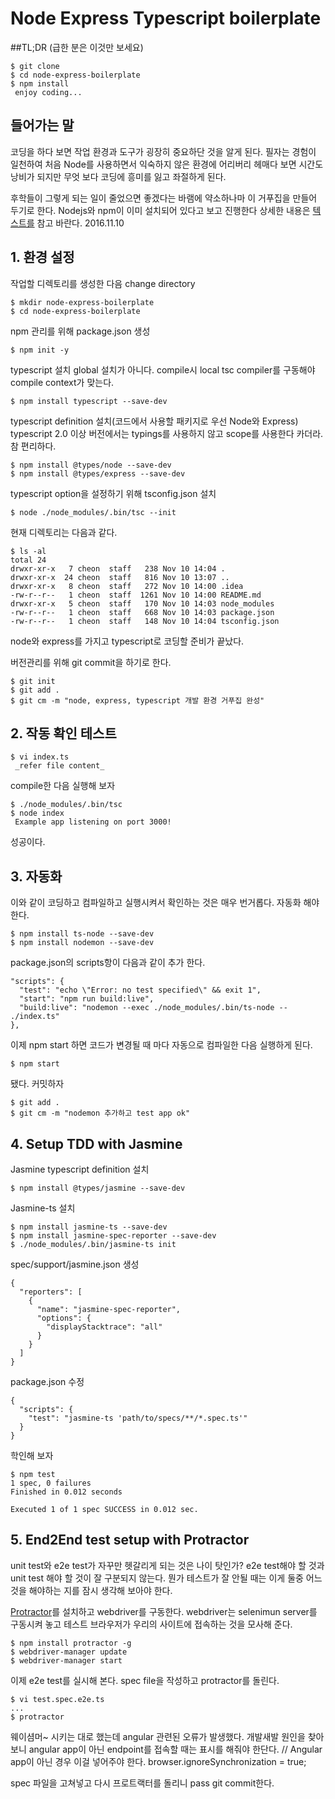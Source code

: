 # Node Express Typescript boilerplate

##TL;DR (급한 분은 이것만 보세요)
```
$ git clone
$ cd node-express-boilerplate
$ npm install
 enjoy coding...
```

## 들어가는 말
코딩을 하다 보면 작업 환경과 도구가 굉장히 중요하단 것을 알게 된다.
필자는 경험이 일천하여 처음 Node를 사용하면서 익숙하지 않은 환경에 어리버리 헤매다 보면 
시간도 낭비가 되지만 무엇 보다 코딩에 흥미를 잃고 좌절하게 된다.

후학들이 그렇게 되는 일이 줄었으면 좋겠다는 바램에 약소하나마 이 거푸집을 만들어 두기로 한다.
Nodejs와 npm이 이미 설치되어 있다고 보고 진행한다
상세한 내용은 [텍스트를](https://basarat.gitbooks.io/typescript/content/docs/quick/nodejs.html) 참고 바란다.
2016.11.10

## 1. 환경 설정
작업할 디렉토리를 생성한 다음 change directory
```
$ mkdir node-express-boilerplate
$ cd node-express-boilerplate
```
npm 관리를 위해 package.json 생성
```
$ npm init -y
```
typescript 설치
global 설치가 아니다.
compile시 local tsc compiler를 구동해야 compile context가 맞는다.
```
$ npm install typescript --save-dev
```
typescript definition 설치(코드에서 사용할 패키지로 우선 Node와 Express)
typescript 2.0 이상 버전에서는 typings를 사용하지 않고 scope를 사용한다 카더라.
참 편리하다.
```
$ npm install @types/node --save-dev
$ npm install @types/express --save-dev
```
typescript option을 설정하기 위해 tsconfig.json 설치
```
$ node ./node_modules/.bin/tsc --init
```

현재 디렉토리는 다음과 같다.

```
$ ls -al
total 24
drwxr-xr-x   7 cheon  staff   238 Nov 10 14:04 .
drwxr-xr-x  24 cheon  staff   816 Nov 10 13:07 ..
drwxr-xr-x   8 cheon  staff   272 Nov 10 14:00 .idea
-rw-r--r--   1 cheon  staff  1261 Nov 10 14:00 README.md
drwxr-xr-x   5 cheon  staff   170 Nov 10 14:03 node_modules
-rw-r--r--   1 cheon  staff   668 Nov 10 14:03 package.json
-rw-r--r--   1 cheon  staff   148 Nov 10 14:04 tsconfig.json
```

node와 express를 가지고 typescript로 코딩할 준비가 끝났다.

버전관리를 위해 git commit을 하기로 한다.
```
$ git init
$ git add .
$ git cm -m "node, express, typescript 개발 환경 거푸집 완성"
```
## 2. 작동 확인 테스트
```
$ vi index.ts
 _refer file content_
```
compile한 다음 실행해 보자
```
$ ./node_modules/.bin/tsc
$ node index
 Example app listening on port 3000!
```
성공이다.

## 3. 자동화
이와 같이 코딩하고 컴파일하고 실행시켜서 확인하는 것은 매우 번거롭다.
자동화 해야 한다.
```
$ npm install ts-node --save-dev
$ npm install nodemon --save-dev
```

package.json의 scripts항이 다음과 같이 추가 한다.
```
"scripts": {
  "test": "echo \"Error: no test specified\" && exit 1",
  "start": "npm run build:live",
  "build:live": "nodemon --exec ./node_modules/.bin/ts-node -- ./index.ts"
},
```

이제 npm start 하면 코드가 변경될 때 마다 자동으로 컴파일한 다음 실행하게 된다.
```
$ npm start
```

됐다. 커밋하자
```
$ git add .
$ git cm -m "nodemon 추가하고 test app ok"
```

## 4. Setup TDD with Jasmine

Jasmine typescript definition 설치
```
$ npm install @types/jasmine --save-dev
```
Jasmine-ts 설치
```
$ npm install jasmine-ts --save-dev
$ npm install jasmine-spec-reporter --save-dev
$ ./node_modules/.bin/jasmine-ts init
```
spec/support/jasmine.json 생성
```
{
  "reporters": [
    {
      "name": "jasmine-spec-reporter",
      "options": {
        "displayStacktrace": "all"
      }
    }
  ]
}
```

package.json 수정
```
{
  "scripts": {
    "test": "jasmine-ts 'path/to/specs/**/*.spec.ts'"
  }
}
```

학인해 보자
```
$ npm test
1 spec, 0 failures
Finished in 0.012 seconds

Executed 1 of 1 spec SUCCESS in 0.012 sec.
```

## 5. End2End test setup with Protractor

unit test와 e2e test가 자꾸만 헷갈리게 되는 것은 나이 탓인가?
e2e test해야 할 것과 unit test 해야 할 것이 잘 구분되지 않는다.
뭔가 테스트가 잘 안될 때는 이게 둘중 어느 것을 해야하는 지를 잠시 생각해 보아야 한다.

[Protractor](http://www.protractortest.org/#/)를 설치하고 webdriver를 구동한다.
webdriver는 selenimun server를 구동시켜 놓고 테스트 브라우저가 우리의 사이트에 접속하는 것을 모사해 준다.

```
$ npm install protractor -g
$ webdriver-manager update
$ webdriver-manager start
```

이제 e2e test를 실시해 본다.
spec file을 작성하고 protractor를 돌린다.
```
$ vi test.spec.e2e.ts
...
$ protractor
```
웨이셤머~ 시키는 대로 했는데  angular 관련된 오류가 발생했다.
개발새발 원인을 찾아보니 angular app이 아닌 endpoint를 접속할 때는 표시를 해줘야 한단다.
// Angular app이 아닌 경우 이걸 넣어주야 한다.
  browser.ignoreSynchronization = true;

spec 파일을 고쳐넣고 다시 프로트랙터를 돌리니 pass
git commit한다.



